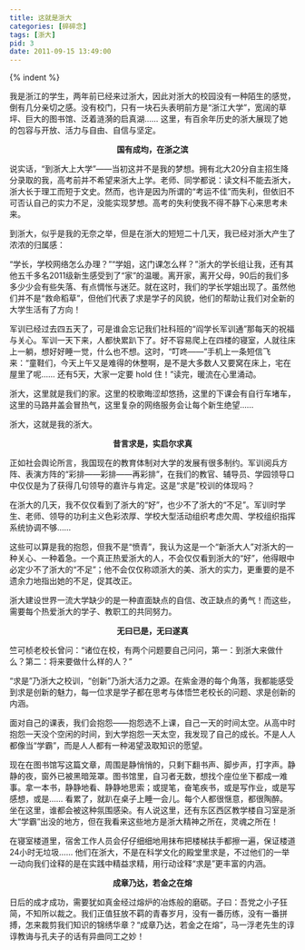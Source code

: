 ```yaml
---
title: 这就是浙大
categories: [碎碎念]
tags: [浙大]
pid: 3
date: 2011-09-15 13:49:00
---
```


<!-- 首行空两格 -->{% indent %} 

我是浙江的学生，两年前已经来过浙大，因此对浙大的校园没有一种陌生的感觉，倒有几分亲切之感。没有校门，只有一块石头表明前方是“浙江大学”，宽阔的草坪、巨大的图书馆、泛着涟漪的启真湖…… 这里，有百余年历史的浙大展现了她的包容与开放、活力与自由、自信与坚定。

**<center>国有成均，在浙之滨</center>**

说实话，“到浙大上大学”——当初这并不是我的梦想。拥有北大20分自主招生降分录取的我，高考前并不希望来浙大上学。老师、同学都说：读文科不能去浙大，浙大长于理工而短于文史。然而，也许是因为所谓的“考运不佳”而失利，但依旧不可否认自己的实力不足，没能实现梦想。高考的失利使我不得不静下心来思考未来。
<!--more-->

到浙大，似乎是我的无奈之举，但是在浙大的短短二十几天，我已经对浙大产生了浓浓的归属感：

“学长，学校网络怎么办理？”“学姐，这门课怎么样？”浙大的学长组让我，还有其他五千多名2011级新生感受到了“家”的温暖。离开家，离开父母，90后的我们多多少少会有些失落、有点惆怅与迷茫。就在这时，我们的学长学姐出现了。虽然他们并不是“救命稻草”，但他们代表了求是学子的风貌，他们的帮助让我们对全新的大学生活有了方向！

军训已经过去四五天了，可是谁会忘记我们社科班的“阎学长军训通”那每天的祝福与关心。军训一天下来，人都快累趴下了。好不容易爬上在四楼的寝室，人就往床上一躺，想好好睡一觉，什么也不想。这时，“叮咚——”手机上一条短信飞来：“童鞋们，今天上午又是难得的休整啊，是不是大多数人又要窝在床上，宅在屋里了呢…… 还有5天，大家一定要 hold 住！”读完，暖流在心里涌动。

浙大，这里就是我们的家。这里的校歌晦涩却悠扬，这里的下课会有自行车堵车，这里的马路井盖会冒热气，这里复杂的网络服务会让每个新生绝望……

浙大，这就是我的浙大。

**<center>昔言求是，实启尔求真</center>**

正如社会舆论所言，我国现在的教育体制对大学的发展有很多制约。军训阅兵方阵、表演方阵的“彩排——彩排——再彩排”，在我们的教官、辅导员、学园领导口中仅仅是为了获得几句领导的嘉许与肯定。这是“求是”校训的体现吗？

在浙大的几天，我不仅仅看到了浙大的“好”，也少不了浙大的“不足”。军训时学生、老师、领导的功利主义色彩浓厚、学校大型活动组织考虑欠周、学校组织指挥系统协调不够……

这些可以算是我的抱怨，但我不是“愤青”，我认为这是一个“新浙大人”对浙大的一种关心、一种着急。一个真正热爱浙大的人，不会仅仅看到浙大的“好”，他得眼中必定少不了浙大的“不足”；他不会仅仅称颂浙大的美、浙大的实力，更重要的是不遗余力地指出她的不足，促其改正。

浙大建设世界一流大学缺少的是一种直面缺点的自信、改正缺点的勇气！而这些，需要每个热爱浙大的学子、教职工的共同努力。

**<center>无曰已是，无曰遂真</center>**

竺可桢老校长曾问：“诸位在校，有两个问题要自己问问，第一：到浙大来做什么？第二：将来要做什么样的人？” 

“求是”乃浙大之校训，“创新”乃浙大活力之源。在紫金港的每个角落，我都能感受到求是创新的魅力，每一位求是学子都在思考与体悟竺老校长的问题、求是创新的内涵。

面对自己的课表，我们会抱怨——抱怨选不上课，自己一天的时间太空。从高中时抱怨一天没个空闲的时间，到大学抱怨一天太空，我发现了自己的成长。不是人人都像当“学霸”，而是人人都有一种渴望汲取知识的愿望。

现在在图书馆写这篇文章，周围是静悄悄的，只剩下翻书声、脚步声，打字声。静静的夜，窗外已被黑暗笼罩。图书馆里，自习者无数，想找个座位坐下都成一难事。拿一本书，静静地看、静静地思索；或提笔，奋笔疾书，或是写作业，或是写感想，或是…… 看累了，就趴在桌子上睡一会儿。每个人都很惬意，都很陶醉。坐在这里，谁都会被这种氛围感染。有人说这里，还有东区西区教学楼自习室是浙大“学霸”出没的地方，但在我看来这些地方是浙大精神之所在，灵魂之所在！

在寝室楼道里，宿舍工作人员会仔仔细细地用抹布把楼梯扶手都擦一遍，保证楼道24小时无垃圾…… 他们在浙大，不是在科学文化的殿堂里求是，不过他们的一举一动向我们诠释的是在实践中精益求精，用行动诠释“求是”更丰富的内涵。

**<center>成章乃达，若金之在熔</center>**

日后的成才成功，需要犹如真金经过熔炉的冶炼般的磨砺。子曰：吾党之小子狂简，不知所以裁之。我们正值狂放不羁的青春岁月，没有一番历练，没有一番拼搏，怎来裁剪我们知识的锦绣华章？“成章乃达，若金之在熔”，马一浮老先生的谆谆教诲与孔夫子的话有异曲同工之妙！
